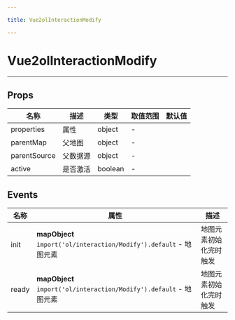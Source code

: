 ```yaml
---

title: Vue2olInteractionModify

---
```


# Vue2olInteractionModify

---

## Props

| 名称         | 描述     | 类型    | 取值范围 | 默认值 |
| ------------ | -------- | ------- | -------- | ------ |
| properties   | 属性     | object  | -        |        |
| parentMap    | 父地图   | object  | -        |        |
| parentSource | 父数据源 | object  | -        |        |
| active       | 是否激活 | boolean | -        |        |

## Events

| 名称  | 属性                                                               | 描述                   |
| ----- | ------------------------------------------------------------------ | ---------------------- |
| init  | **mapObject** `import('ol/interaction/Modify').default` - 地图元素 | 地图元素初始化完时触发 |
| ready | **mapObject** `import('ol/interaction/Modify').default` - 地图元素 | 地图元素初始化完时触发 |

